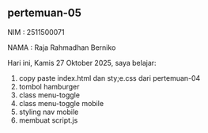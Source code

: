 ﻿## pertemuan-05

NIM : 2511500071<br>

NAMA : Raja Rahmadhan Berniko<br>

Hari ini, Kamis 27 Oktober 2025, saya belajar:
<ol>
  <li> copy paste index.html dan sty;e.css dari pertemuan-04</li>
  <li> tombol hamburger</li>
  <li> class menu-toggle</li>
  <li> class menu-toggle mobile</li>
  <li> styling nav mobile</li>
  <li>membuat script.js</li>
</li>